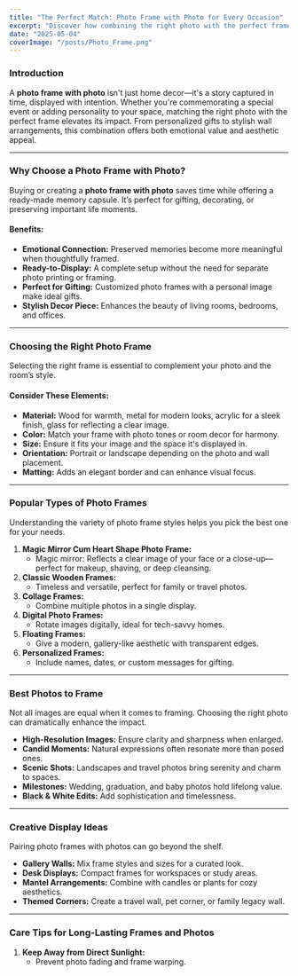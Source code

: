 ```yaml
---
title: "The Perfect Match: Photo Frame with Photo for Every Occasion"
excerpt: "Discover how combining the right photo with the perfect frame enhances memories, decor, and gifting experiences. Learn tips on choosing styles, sizes, and materials to make your moments stand out."
date: "2025-05-04"
coverImage: "/posts/Photo_Frame.png"
---
```


### Introduction

A **photo frame with photo** isn't just home decor—it's a story captured in time, displayed with intention. Whether you're commemorating a special event or adding personality to your space, matching the right photo with the perfect frame elevates its impact. From personalized gifts to stylish wall arrangements, this combination offers both emotional value and aesthetic appeal.

---

### Why Choose a Photo Frame with Photo?

Buying or creating a **photo frame with photo** saves time while offering a ready-made memory capsule. It’s perfect for gifting, decorating, or preserving important life moments.

#### Benefits:

- **Emotional Connection:** Preserved memories become more meaningful when thoughtfully framed.
- **Ready-to-Display:** A complete setup without the need for separate photo printing or framing.
- **Perfect for Gifting:** Customized photo frames with a personal image make ideal gifts.
- **Stylish Decor Piece:** Enhances the beauty of living rooms, bedrooms, and offices.

---

### Choosing the Right Photo Frame

Selecting the right frame is essential to complement your photo and the room’s style.

#### Consider These Elements:

- **Material:** Wood for warmth, metal for modern looks, acrylic for a sleek finish, glass for reflecting a clear image.
- **Color:** Match your frame with photo tones or room decor for harmony.
- **Size:** Ensure it fits your image and the space it's displayed in.
- **Orientation:** Portrait or landscape depending on the photo and wall placement.
- **Matting:** Adds an elegant border and can enhance visual focus.

---

### Popular Types of Photo Frames

Understanding the variety of photo frame styles helps you pick the best one for your needs.

1. **Magic Mirror Cum Heart Shape Photo Frame:**
   - Magic mirror: Reflects a clear image of your face or a close-up—perfect for makeup, shaving, or deep cleansing.
2. **Classic Wooden Frames:**
   - Timeless and versatile, perfect for family or travel photos.
3. **Collage Frames:**
   - Combine multiple photos in a single display.
4. **Digital Photo Frames:**
   - Rotate images digitally, ideal for tech-savvy homes.
5. **Floating Frames:**
   - Give a modern, gallery-like aesthetic with transparent edges.
6. **Personalized Frames:**
   - Include names, dates, or custom messages for gifting.

---

### Best Photos to Frame

Not all images are equal when it comes to framing. Choosing the right photo can dramatically enhance the impact.

- **High-Resolution Images:** Ensure clarity and sharpness when enlarged.
- **Candid Moments:** Natural expressions often resonate more than posed ones.
- **Scenic Shots:** Landscapes and travel photos bring serenity and charm to spaces.
- **Milestones:** Wedding, graduation, and baby photos hold lifelong value.
- **Black & White Edits:** Add sophistication and timelessness.

---

### Creative Display Ideas

Pairing photo frames with photos can go beyond the shelf.

- **Gallery Walls:** Mix frame styles and sizes for a curated look.
- **Desk Displays:** Compact frames for workspaces or study areas.
- **Mantel Arrangements:** Combine with candles or plants for cozy aesthetics.
- **Themed Corners:** Create a travel wall, pet corner, or family legacy wall.

---

### Care Tips for Long-Lasting Frames and Photos

1. **Keep Away from Direct Sunlight:**
   - Prevent photo fading and frame warping.
